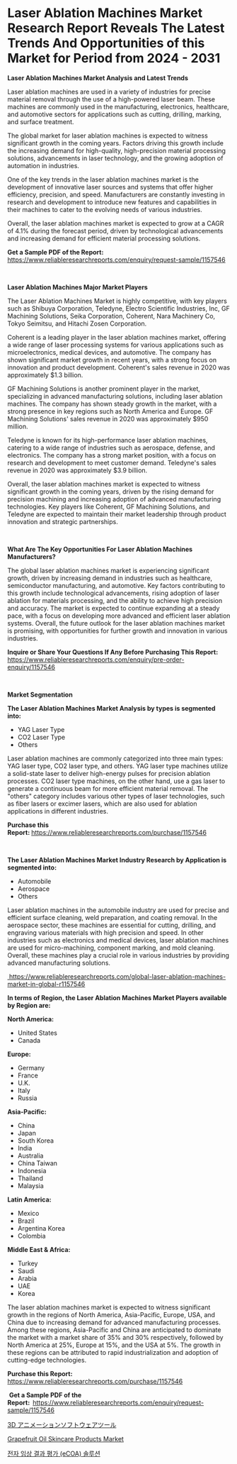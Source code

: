 <p><h1>Laser Ablation Machines Market Research Report Reveals The Latest Trends And Opportunities of this Market for Period from 2024 - 2031</h1></p><p><strong>Laser Ablation Machines Market Analysis and Latest Trends</strong></p>
<p><p>Laser ablation machines are used in a variety of industries for precise material removal through the use of a high-powered laser beam. These machines are commonly used in the manufacturing, electronics, healthcare, and automotive sectors for applications such as cutting, drilling, marking, and surface treatment.</p><p>The global market for laser ablation machines is expected to witness significant growth in the coming years. Factors driving this growth include the increasing demand for high-quality, high-precision material processing solutions, advancements in laser technology, and the growing adoption of automation in industries.</p><p>One of the key trends in the laser ablation machines market is the development of innovative laser sources and systems that offer higher efficiency, precision, and speed. Manufacturers are constantly investing in research and development to introduce new features and capabilities in their machines to cater to the evolving needs of various industries.</p><p>Overall, the laser ablation machines market is expected to grow at a CAGR of 4.1% during the forecast period, driven by technological advancements and increasing demand for efficient material processing solutions.</p></p>
<p><strong>Get a Sample PDF of the Report:&nbsp;</strong> <a href="https://www.reliableresearchreports.com/enquiry/request-sample/1157546">https://www.reliableresearchreports.com/enquiry/request-sample/1157546</a></p>
<p>&nbsp;</p>
<p><strong>Laser Ablation Machines Major Market Players</strong></p>
<p><p>The Laser Ablation Machines Market is highly competitive, with key players such as Shibuya Corporation, Teledyne, Electro Scientific Industries, Inc, GF Machining Solutions, Seika Corporation, Coherent, Nara Machinery Co, Tokyo Seimitsu, and Hitachi Zosen Corporation.</p><p>Coherent is a leading player in the laser ablation machines market, offering a wide range of laser processing systems for various applications such as microelectronics, medical devices, and automotive. The company has shown significant market growth in recent years, with a strong focus on innovation and product development. Coherent's sales revenue in 2020 was approximately $1.3 billion.</p><p>GF Machining Solutions is another prominent player in the market, specializing in advanced manufacturing solutions, including laser ablation machines. The company has shown steady growth in the market, with a strong presence in key regions such as North America and Europe. GF Machining Solutions' sales revenue in 2020 was approximately $950 million.</p><p>Teledyne is known for its high-performance laser ablation machines, catering to a wide range of industries such as aerospace, defense, and electronics. The company has a strong market position, with a focus on research and development to meet customer demand. Teledyne's sales revenue in 2020 was approximately $3.9 billion.</p><p>Overall, the laser ablation machines market is expected to witness significant growth in the coming years, driven by the rising demand for precision machining and increasing adoption of advanced manufacturing technologies. Key players like Coherent, GF Machining Solutions, and Teledyne are expected to maintain their market leadership through product innovation and strategic partnerships.</p></p>
<p>&nbsp;</p>
<p><strong>What Are The Key Opportunities For Laser Ablation Machines Manufacturers?</strong></p>
<p><p>The global laser ablation machines market is experiencing significant growth, driven by increasing demand in industries such as healthcare, semiconductor manufacturing, and automotive. Key factors contributing to this growth include technological advancements, rising adoption of laser ablation for materials processing, and the ability to achieve high precision and accuracy. The market is expected to continue expanding at a steady pace, with a focus on developing more advanced and efficient laser ablation systems. Overall, the future outlook for the laser ablation machines market is promising, with opportunities for further growth and innovation in various industries.</p></p>
<p><strong>Inquire or Share Your Questions If Any Before Purchasing This Report:</strong> <a href="https://www.reliableresearchreports.com/enquiry/pre-order-enquiry/1157546">https://www.reliableresearchreports.com/enquiry/pre-order-enquiry/1157546</a></p>
<p>&nbsp;</p>
<p><strong>Market Segmentation</strong></p>
<p><strong>The Laser Ablation Machines Market Analysis by types is segmented into:</strong></p>
<p><ul><li>YAG Laser Type</li><li>CO2 Laser Type</li><li>Others</li></ul></p>
<p><p>Laser ablation machines are commonly categorized into three main types: YAG laser type, CO2 laser type, and others. YAG laser type machines utilize a solid-state laser to deliver high-energy pulses for precision ablation processes. CO2 laser type machines, on the other hand, use a gas laser to generate a continuous beam for more efficient material removal. The "others" category includes various other types of laser technologies, such as fiber lasers or excimer lasers, which are also used for ablation applications in different industries.</p></p>
<p><strong>Purchase this Report:&nbsp;</strong><a href="https://www.reliableresearchreports.com/purchase/1157546">https://www.reliableresearchreports.com/purchase/1157546</a></p>
<p>&nbsp;</p>
<p><strong>The Laser Ablation Machines Market Industry Research by Application is segmented into:</strong></p>
<p><ul><li>Automobile</li><li>Aerospace</li><li>Others</li></ul></p>
<p><p>Laser ablation machines in the automobile industry are used for precise and efficient surface cleaning, weld preparation, and coating removal. In the aerospace sector, these machines are essential for cutting, drilling, and engraving various materials with high precision and speed. In other industries such as electronics and medical devices, laser ablation machines are used for micro-machining, component marking, and mold cleaning. Overall, these machines play a crucial role in various industries by providing advanced manufacturing solutions.</p></p>
<p><a href="https://www.reliableresearchreports.com/global-laser-ablation-machines-market-in-global-r1157546">&nbsp;https://www.reliableresearchreports.com/global-laser-ablation-machines-market-in-global-r1157546</a></p>
<p><strong>In terms of Region, the Laser Ablation Machines Market Players available by Region are:</strong></p>
<p>
    <p> <strong> North America: </strong>
        <ul>
            <li>United States</li>
            <li>Canada</li>
        </ul>
        </p> 
    <p> <strong> Europe: </strong>
        <ul>
            <li>Germany</li>
            <li>France</li>
            <li>U.K.</li>
            <li>Italy</li>
            <li>Russia</li>
        </ul>
        </p> 
    <p> <strong> Asia-Pacific: </strong>
        <ul>
            <li>China</li>
            <li>Japan</li>
            <li>South Korea</li>
            <li>India</li>
            <li>Australia</li>
            <li>China Taiwan</li>
            <li>Indonesia</li>
            <li>Thailand</li>
            <li>Malaysia</li>
        </ul>
        </p> 
    <p> <strong> Latin America: </strong>
        <ul>
            <li>Mexico</li>
            <li>Brazil</li>
            <li>Argentina Korea</li>
            <li>Colombia</li>
        </ul>
        </p> 
    <p> <strong> Middle East & Africa: </strong>
        <ul>
            <li>Turkey</li>
            <li>Saudi</li>
            <li>Arabia</li>
            <li>UAE</li>
            <li>Korea</li>
        </ul>
    </p>
    </p>
<p><p>The laser ablation machines market is expected to witness significant growth in the regions of North America, Asia-Pacific, Europe, USA, and China due to increasing demand for advanced manufacturing processes. Among these regions, Asia-Pacific and China are anticipated to dominate the market with a market share of 35% and 30% respectively, followed by North America at 25%, Europe at 15%, and the USA at 5%. The growth in these regions can be attributed to rapid industrialization and adoption of cutting-edge technologies.</p></p>
<p><strong>Purchase this Report: </strong><a href="https://www.reliableresearchreports.com/purchase/1157546">https://www.reliableresearchreports.com/purchase/1157546</a></p>
<p>&nbsp;<strong>Get a Sample PDF of the Report:&nbsp;&nbsp;</strong><a href="https://www.reliableresearchreports.com/enquiry/request-sample/1157546">https://www.reliableresearchreports.com/enquiry/request-sample/1157546</a></p>
<p><strong></strong></p>
<p><p><a href="https://medium.com/@ebbkautzer/3d%E3%82%A2%E3%83%8B%E3%83%A1%E3%83%BC%E3%82%B7%E3%83%A7%E3%83%B3%E3%82%BD%E3%83%95%E3%83%88%E3%82%A6%E3%82%A7%E3%82%A2%E3%83%84%E3%83%BC%E3%83%AB%E5%B8%82%E5%A0%B4-%E7%A8%AE%E9%A1%9E-%E3%82%A2%E3%83%97%E3%83%AA%E3%82%B1%E3%83%BC%E3%82%B7%E3%83%A7%E3%83%B3-%E5%9C%B0%E7%90%86%E3%81%AB%E3%82%88%E3%82%8B%E5%8C%85%E6%8B%AC%E7%9A%84%E3%81%AA%E8%A9%95%E4%BE%A1-36ae2e0393c5">3D アニメーションソフトウェアツール</a></p><p><a href="https://issuu.com/reportprime-2/docs/grapefruit-oil-skincare-products-market-size-2030.">Grapefruit Oil Skincare Products Market</a></p><p><a href="https://medium.com/@juddmetz/%EC%A0%84%EC%9E%90-%EC%9E%84%EC%83%81-%EA%B2%B0%EA%B3%BC-%ED%8F%89%EA%B0%80-ecoa-%EC%86%94%EB%A3%A8%EC%85%98-%EC%8B%9C%EC%9E%A5-%EA%B7%9C%EB%AA%A8%EB%8A%94-%EA%B8%80%EB%A1%9C%EB%B2%8C-%EC%82%B0%EC%97%85%EC%97%90%EC%84%9C-%EC%B5%9C%EA%B3%A0%EC%9D%98-%EB%A7%88%EC%BC%80%ED%8C%85-%EC%B1%84%EB%84%90%EC%9D%84-%EB%82%98%ED%83%80%EB%83%85%EB%8B%88%EB%8B%A4-c5d752675ec3">전자 임상 결과 평가 (eCOA) 솔루션</a></p></p>